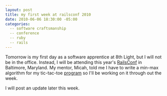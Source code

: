 ```yaml
---
layout: post
title: my first week at railsconf 2010
date: 2010-06-06 18:30:00 -05:00
categories:
  -- software craftsmanship
  -- conference
  -- ruby
  -- rails
---
```


Tomorrow is my first day as a software apprentice at 8th Light, but I will not be in the office.  Instead, I will be attending this year's [RailsConf](http://www.railsconf.com/) in Baltimore, Maryland.  My mentor, Micah, told me I have to write a min-max algorithm for my tic-tac-toe [program](http://skim.la/2010/03/15/tic-tac-toe-in-ruby-and-javascript) so I'll be working on it through out the week.

I will post an update later this week.
